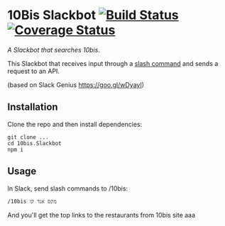 # 10Bis Slackbot [![Build Status](https://secure.travis-ci.org/GuyKh/10bis.Slackbot.svg?branch=master)](https://travis-ci.org/GuyKh/10bis.Slackbot) [![Coverage Status](https://coveralls.io/repos/github/GuyKh/10bis.Slackbot/badge.svg?branch=master)](https://coveralls.io/github/GuyKh/10bis.Slackbot?branch=master) #

_A Slackbot that searches 10bis_.

This Slackbot that receives input through a [slash command](https://api.slack.com/slash-commands) and sends a request to an API.

(based on Slack Genius https://goo.gl/wDyayI)

## Installation

Clone the repo and then install dependencies:

    git clone ...
    cd 10bis.Slackbot
    npm i


## Usage

In Slack, send slash commands to /10bis:

    /10bis מקס אנד קו

And you'll get the top links to the restaurants from 10bis site
aaa
